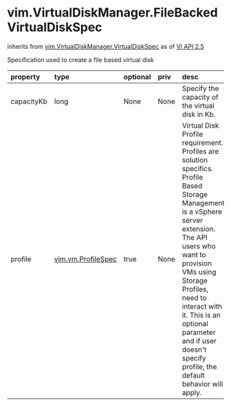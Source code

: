 vim.VirtualDiskManager.FileBackedVirtualDiskSpec
================================================
inherits from [vim.VirtualDiskManager.VirtualDiskSpec](docs/vim.VirtualDiskManager.VirtualDiskSpec.md)
as of [VI API 2.5](vim.version.md#vim.version.version2)


Specification used to create a file based virtual disk

| property | type | optional | priv | desc |
|:---------|:-----|:---------|:-----|:-----|
| capacityKb | long | None | None | Specify the capacity of the virtual disk in Kb. |
| profile | [vim.vm.ProfileSpec](vim.vm.ProfileSpec.md "vim.vm.ProfileSpec") | true | None | Virtual Disk Profile requirement.   Profiles are solution specifics.   Profile Based Storage Management is a vSphere server extension.  The API users who want to provision VMs using Storage Profiles, need to  interact with it.   This is an optional parameter and if user doesn't specify profile,  the default behavior will apply. |


